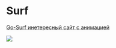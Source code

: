 # Surf
[Go-Surf инетересный сайт с анимацией](https://serdzhius.github.io/surf/)

[![](https://serdzhius.github.io/surf/img/gosurf.jpg)](https://serdzhius.github.io/surf/)
